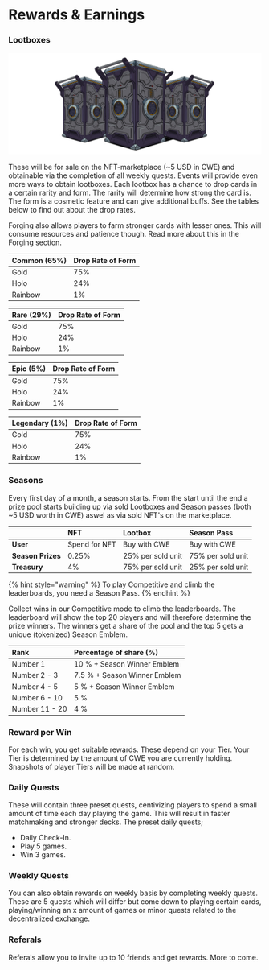 # Rewards & Earnings

### Lootboxes

![](../../.gitbook/assets/lootboxjes.png)

These will be for sale on the NFT-marketplace \(~5 USD in CWE\) and obtainable via the completion of all weekly quests. Events will provide even more ways to obtain lootboxes. Each lootbox has a chance to drop cards in a certain rarity and form. The rarity will determine how strong the card is. The form is a cosmetic feature and can give additional buffs. See the tables below to find out about the drop rates.

Forging also allows players to farm stronger cards with lesser ones. This will consume resources and patience though. Read more about this in the Forging section.

| Common \(65%\) | Drop Rate of Form |
| :--- | :--- |
| Gold | 75% |
| Holo | 24% |
| Rainbow | 1% |

| Rare \(29%\)         | Drop Rate of Form |
| :--- | :--- |
| Gold | 75% |
| Holo | 24% |
| Rainbow | 1% |

| Epic \(5%\)            | Drop Rate of Form |
| :--- | :--- |
| Gold | 75% |
| Holo | 24% |
| Rainbow | 1% |

| Legendary \(1%\) | Drop Rate of Form |
| :--- | :--- |
| Gold | 75% |
| Holo | 24% |
| Rainbow | 1% |

### Seasons

Every first day of a month, a season starts. From the start until the end a prize pool starts building up via sold Lootboxes and Season passes \(both ~5 USD worth in CWE\) aswel as via sold NFT's on the marketplace.

|  | NFT | Lootbox | Season Pass |
| :--- | :--- | :--- | :--- |
| **User** | Spend for NFT | Buy with CWE | Buy with CWE |
| **Season Prizes** | 0.25% | 25% per sold unit | 75% per sold unit |
| **Treasury** | 4% | 75% per sold unit | 25% per sold unit |

{% hint style="warning" %}
To play Competitive and climb the leaderboards, you need a Season Pass.
{% endhint %}

Collect wins in our Competitive mode to climb the leaderboards. The leaderboard will show the top 20 players and will therefore determine the prize winners. The winners get a share of the pool and the top 5 gets a unique \(tokenized\) Season Emblem.

| Rank | Percentage of share \(%\) |
| :--- | :--- |
| Number 1 | 10 % + Season Winner Emblem |
| Number 2 - 3 | 7.5 % + Season Winner Emblem |
| Number 4 - 5 | 5 % + Season Winner Emblem |
| Number 6 - 10 | 5 % |
| Number 11 - 20 | 4 % |

### Reward per Win

For each win, you get suitable rewards. These depend on your Tier. Your Tier is determined by the amount of CWE you are currently holding. Snapshots of player Tiers will be made at random.

### Daily Quests

These will contain three preset quests, centivizing players to spend a small amount of time each day playing the game. This will result in faster matchmaking and stronger decks. The preset daily quests;

* Daily Check-In.
* Play 5 games.
* Win 3 games.

### Weekly Quests

You can also obtain rewards on weekly basis by completing weekly quests. These are 5 quests which will differ but come down to playing certain cards, playing/winning an x amount of games or minor quests related to the decentralized exchange.

### Referals

Referals allow you to invite up to 10 friends and get rewards. More to come.

